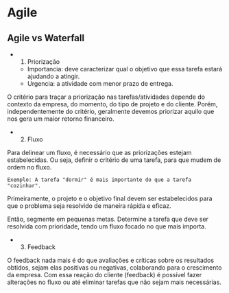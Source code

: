 
# Agile

## Agile vs Waterfall

- 1. Priorização
  - Importancia: deve caracterizar qual o objetivo que essa tarefa estará ajudando a atingir.
  - Urgencia: a atividade com menor prazo de entrega.

O critério para traçar a priorização nas tarefas/atividades depende do contexto da empresa, do momento, do tipo de projeto e do cliente. Porém, independentemente do critério, geralmente devemos priorizar aquilo que nos gera um maior retorno financeiro.

- 2. Fluxo

Para delinear um fluxo, é necessário que as priorizações estejam estabelecidas. Ou seja, definir o critério de uma tarefa, para que mudem de ordem no fluxo. 

	Exemplo: A tarefa "dormir" é mais importante do que a tarefa "cozinhar".

Primeiramente, o projeto e o objetivo final devem ser estabelecidos para que o problema seja resolvido de maneira rápida e eficaz.

Então, segmente em pequenas metas. Determine a tarefa que deve ser resolvida com prioridade, tendo um fluxo focado no que mais importa.

- 3. Feedback

O feedback nada mais é do que avaliações e críticas sobre os resultados obtidos, sejam elas positivas ou negativas, colaborando para o crescimento da empresa.
Com essa reação do cliente (feedback) é possível fazer alterações no fluxo ou até eliminar tarefas que não sejam mais necessárias.

